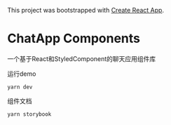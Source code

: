 This project was bootstrapped with [Create React App](https://github.com/facebook/create-react-app).

# ChatApp Components
一个基于React和StyledComponent的聊天应用组件库





运行demo

`yarn dev`

组件文档

`yarn storybook`